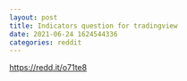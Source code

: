 ```yaml
--- 
layout: post 
title: Indicators question for tradingview 
date: 2021-06-24 1624544336 
categories: reddit 
--- 
```

https://redd.it/o71te8